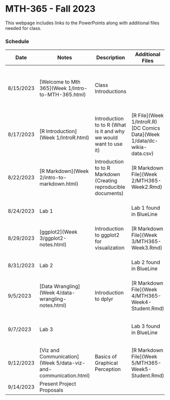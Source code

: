 # MTH-365 - Fall 2023

This webpage includes links to the PowerPoints along with additional files needed for class. 

### Schedule

Date | Notes | Description | Additional Files | Homework Assigned
---- | ---- | --- | --- | ---
8/15/2023 | [Welcome to Mth 365](Week 1/Intro-to-MTH-365.html) | Class Introductions | | Introduction Questionnaire (BlueLine) **due Thursday August 24 at 11:59 pm**
8/17/2023 | [R Introduction](Week 1/IntroR.html) | Introduction to to R (What is it and why we would want to use it) | [R File](Week 1/IntroR.R)<br/>[DC Comics Data](Week 1/data/dc-wikia-data.csv)| 
8/22/2023 | [R Markdown](Week 2/intro-to-markdown.html) | Introduction to to R Markdown (Creating reproducible documents) | [R Markdown File](Week 2/MTH365-Week2.Rmd)| 
8/24/2023 | Lab 1 |  | Lab 1 found in BlueLine | Lab 1 due **Tuesday August 29** at 11:59 pm 
8/29/2023 | [ggplot2](Week 3/ggplot2-notes.html) | Introduction to ggplot2 for visualization| [R Markdown File](Week 3/MTH365-Week3.Rmd)| 
8/31/2023 | Lab 2 |  | Lab 2 found in BlueLine | Lab 2 due **Tuesday September 5** at 11:59 pm 
9/5/2023 | [Data Wrangling](Week 4/data-wrangling-notes.html) | Introduction to dplyr | [R Markdown File](Week 4/MTH365-Week4-Student.Rmd)| 
9/7/2023 | Lab 3 |  | Lab 3 found in BlueLine | Lab 3 due **Tuesday September 19** at 11:59 pm 
9/12/2023 | [Viz and Communication](Week 5/data-viz-and-communication.html) | Basics of Graphical Perception | [R Markdown File](Week 5/MTH365-Week5-Student.Rmd)| 
9/14/2023 | Present Project Proposals |  |  | 

